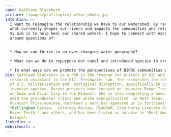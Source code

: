 ```yaml
---
name: Kathleen Blackburn
picture: /images/profilepics/author-photo.jpg
intention: >-
  I want to reimagine the relationship we have to our watershed. By recognizing
  what currently shapes our rivers and impacts the communities who rely on them,
  my aim is to help heal our shared waters. I hope to connect with each other
  around questions of:  


  * How we can thrive in an ever-changing water geography?  

  * What can we do to repurpose our canal and introduced species to create equitable ownership of these rivers?

  * In what ways can we promote the perspectives of BIPOC communities whose activism continues to conserve and protect our most precious resources?
bio: Kathleen Blackburn is a PhD in the Program for Writers at UIC and a
  research assistant in the UIC  Freshwater Lab. She researches the intersection
  of U.S. militarization and  ecological disruption, specifically in cases of
  invasive species. Recent projects have focused on invasive Brown Tree Snakes
  on Guam and Asian Carp in the Midwest. She is also completing a memoir set
  amid the groundwater crisis and white evangelicalism  in West Texas. A
  Pushcart Prize nominee, Kathleen’s work has appeared or is forthcoming in
  *Bellingham Review,  Colorado Review, DIAGRAM, Iron Horse Literary Review,
  River Teeth,* and others, and has been listed as notable in *Best American
  Essays*.
linkedin: x
websiteurl: x
---
```

